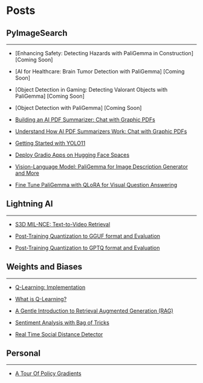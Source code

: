 # Posts

## PyImageSearch

---

* [Enhancing Safety: Detecting Hazards with PaliGemma in Construction] [Coming Soon]

* [AI for Healthcare: Brain Tumor Detection with PaliGemma] [Coming Soon]

* [Object Detection in Gaming: Detecting Valorant Objects with PaliGemma] [Coming Soon]

* [Object Detection with PaliGemma] [Coming Soon]

* [Building an AI PDF Summarizer: Chat with Graphic PDFs](https://pyimagesearch.com/2025/02/24/chat-with-graphic-pdfs-building-an-ai-pdf-summarizer/)

* [Understand How AI PDF Summarizers Work: Chat with Graphic PDFs](https://pyimagesearch.com/2025/02/17/chat-with-graphic-pdfs-understand-how-ai-pdf-summarizers-work/)

* [Getting Started with YOLO11](https://pyimagesearch.com/2025/01/13/getting-started-with-yolo11/)

* [Deploy Gradio Apps on Hugging Face Spaces](https://pyimagesearch.com/2024/12/30/deploy-gradio-apps-on-hugging-face-spaces/)

* [Vision-Language Model: PaliGemma for Image Description Generator and More](https://pyimagesearch.com/2024/12/16/vision-language-model-paligemma-for-image-description-generator-and-more/)

* [Fine Tune PaliGemma with QLoRA for Visual Question Answering](https://pyimagesearch.com/2024/12/02/fine-tune-paligemma-with-qlora-for-visual-question-answering/)

## Lightning AI

---

* [S3D MIL-NCE: Text-to-Video Retrieval](https://lightning.ai/cosmo3769/studios/s3d-mil-nce-text-to-video-retrieval)

* [Post-Training Quantization to GGUF format and Evaluation](https://lightning.ai/cosmo3769/studios/post-training-quantization-to-gguf-format-and-evaluation)

* [Post-Training Quantization to GPTQ format and Evaluation](https://lightning.ai/cosmo3769/studios/post-training-quantization-to-gptq-format-and-evaluation)

## Weights and Biases 

---

* [Q-Learning: Implementation](https://api.wandb.ai/links/cosmo3769/moetfvyl)

* [What is Q-Learning?](https://api.wandb.ai/links/cosmo3769/45ywqzs2)

* [A Gentle Introduction to Retrieval Augmented Generation (RAG)](https://api.wandb.ai/links/cosmo3769/xheb9wxn)

* [Sentiment Analysis with Bag of Tricks](https://api.wandb.ai/links/piyush_dev/ulfvwetz)

* [Real Time Social Distance Detector](https://api.wandb.ai/links/social-distance-detector/dvtvqmjx)

## Personal

---

* [A Tour Of Policy Gradients](https://tech-a-way-blog.vercel.app/policy_gradients_rl.html)